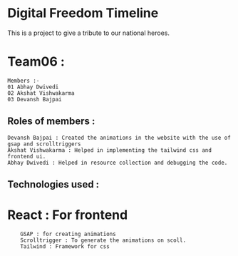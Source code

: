 # Digital Freedom Timeline

This is a project to give a tribute to our national heroes.

# Team06 :

    Members :-
    01 Abhay Dwivedi
    02 Akshat Vishwakarma
    03 Devansh Bajpai

## Roles of members :

    Devansh Bajpai : Created the animations in the website with the use of gsap and scrolltriggers
    Akshat Vishwakarma : Helped in implementing the tailwind css and frontend ui.
    Abhay Dwivedi : Helped in resource collection and debugging the code.

## Technologies used :

# React : For frontend

        GSAP : for creating animations
        Scrolltrigger : To generate the animations on scoll.
        Tailwind : Framework for css
